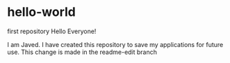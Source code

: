 # hello-world
first repository
Hello Everyone!

I am Javed. I have created this repository to save my applications for future use. This change is made in the readme-edit branch
